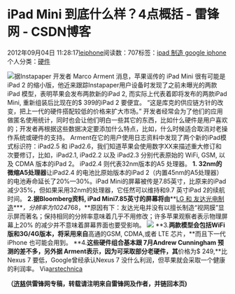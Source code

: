 
# iPad Mini 到底什么样？4点概括 - 雷锋网 - CSDN博客


2012年09月04日 11:28:17[leiphone](https://me.csdn.net/leiphone)阅读数：707标签：[ipad																](https://so.csdn.net/so/search/s.do?q=ipad&t=blog)[制造																](https://so.csdn.net/so/search/s.do?q=制造&t=blog)[google																](https://so.csdn.net/so/search/s.do?q=google&t=blog)[iphone																](https://so.csdn.net/so/search/s.do?q=iphone&t=blog)[
							](https://so.csdn.net/so/search/s.do?q=google&t=blog)[
																					](https://so.csdn.net/so/search/s.do?q=制造&t=blog)个人分类：[硬件																](https://blog.csdn.net/leiphone/article/category/877730)
[
																								](https://so.csdn.net/so/search/s.do?q=制造&t=blog)
[
				](https://so.csdn.net/so/search/s.do?q=ipad&t=blog)
[
			](https://so.csdn.net/so/search/s.do?q=ipad&t=blog)

![](http://www.leiphone.com/wp-content/uploads/2012/09/ipad-mini-150x150.jpg)据Instapaper
 开发者 Marco Arment 消息，苹果谣传的 iPad Mini 很有可能是iPad 2 的缩小版，他近来跟踪Instapaper用户设备时发现了之前未曝光的两款iPad 模型，表明苹果会发布两款新的iPad 2, 而实际上代表着即将发布的两款iPad Mini, 重新组装后比现在的$ 399的iPad 2 要便宜。
“这是库克的供应链方针的改变，把上一代的硬件搭配较低的价格来扩大市场。”
开发者经常会为了他们的应用做匿名使用统计，同时也会让他们明白一些其它的东西，比如什么硬件是用户喜欢的；开发者再根据这些数据决定要添加什么特点，比如，什么时候适合取消对老操作系统或硬件的支持。
Arment在它的用户使用日志资料中发现了两个新的iPad模式标识符：iPad2.5 和 iPad2.6，我们知道苹果会使用数字XX来描述重大修订和次要修订，比如，iPad2.1, iPad2.2 以及 iPad2.3 分别代表原始的 WiFi, GSM, 以及 CDMA 版本的iPad 2。 iPad2.4 则代表32nm版本的A5 处理器。
**1. 32nm的微缩A5处理器**让iPad2.4
 的电池比原始版本的iPad 2（内置45nm的A5处理器）的电池寿命延长了20%—30%。iPad Mini的屏幕被传是7.85英寸，比原来的iPad减少35%，但如果采用32nm的处理器，它任然可以维持和9.7 英寸iPad 2的续航时间。
**2.**据Bloomberg资料,
 iPad Mini**7.85英寸的屏幕将由****[LG
 和 友达光电制造](http://www.bloomberg.com/news/2012-08-31/apple-said-to-use-au-optronics-lg-display-screens-in-mini-ipad.html)****，分辨率为1024*768，**原因有下：友达光电并没有以擅长制造“视网膜”显示屏而著名；保持相同的分辨率意味着几乎不用修改；许多苹果观察者表示物理屏幕上20% 的减少并不意味着屏幕界面也要受影响。
![](http://www.leiphone.com/wp-content/uploads/2012/09/ipad_mini.jpg)
**3.**两款模型会包括WiFi版和3G/4G版本，将采用来自**高通的GSM, CDMA,或者 LTE 芯片，**而且下一代iPhone 也可能会用到。
**4.**这些硬件组合基本跟
 7月Andrew Cunningham 预测的差不多，另外据 Arment表示，因为可采取部分老硬件，其**价格为$ 249,**比Nexus 7 要低，Google曾经承认Nexus 7 没什么利润，但苹果就会采取一个健康的利润率。
Via[arstechnica](http://arstechnica.com/apple/2012/08/how-apple-could-build-a-249-8-tablet-and-beat-the-nexus-7-at-its-own-game/)

**（****[济慈](http://www.leiphone.com/author/emerson)****供****雷锋网****专稿，转载请注明来自雷锋网及作者，并链回本页)**

